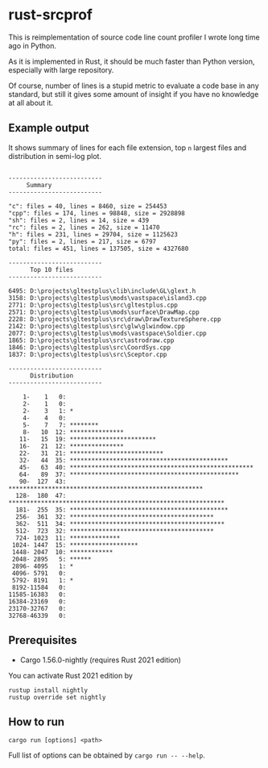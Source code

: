 # rust-srcprof

This is reimplementation of source code line count profiler I wrote long time ago in Python.

As it is implemented in Rust, it should be much faster than Python version, especially with
large repository.

Of course, number of lines is a stupid metric to evaluate a code base in any standard,
but still it gives some amount of insight if you have no knowledge at all about it.

## Example output

It shows summary of lines for each file extension, top `n` largest files and distribution in semi-log plot.

```

--------------------------
     Summary
--------------------------

"c": files = 40, lines = 8460, size = 254453
"cpp": files = 174, lines = 98848, size = 2928898
"sh": files = 2, lines = 14, size = 439
"rc": files = 2, lines = 262, size = 11470
"h": files = 231, lines = 29704, size = 1125623
"py": files = 2, lines = 217, size = 6797
total: files = 451, lines = 137505, size = 4327680

--------------------------
      Top 10 files
--------------------------

6495: D:\projects\gltestplus\clib\include\GL\glext.h
3158: D:\projects\gltestplus\mods\vastspace\island3.cpp
2771: D:\projects\gltestplus\src\gltestplus.cpp
2571: D:\projects\gltestplus\mods\surface\DrawMap.cpp
2228: D:\projects\gltestplus\src\draw\DrawTextureSphere.cpp
2142: D:\projects\gltestplus\src\glw\glwindow.cpp
2077: D:\projects\gltestplus\mods\vastspace\Soldier.cpp
1865: D:\projects\gltestplus\src\astrodraw.cpp
1846: D:\projects\gltestplus\src\CoordSys.cpp
1837: D:\projects\gltestplus\src\Sceptor.cpp

--------------------------
      Distribution
--------------------------

    1-    1   0: 
    2-    1   0: 
    2-    3   1: *
    4-    4   0: 
    5-    7   7: ********
    8-   10  12: ***************
   11-   15  19: ************************
   16-   21  12: ***************
   22-   31  21: **************************
   32-   44  35: ********************************************
   45-   63  40: ***************************************************
   64-   89  37: ***********************************************
   90-  127  43: ******************************************************
  128-  180  47: ************************************************************
  181-  255  35: ********************************************
  256-  361  32: ****************************************
  362-  511  34: *******************************************
  512-  723  32: ****************************************
  724- 1023  11: **************
 1024- 1447  15: *******************
 1448- 2047  10: ************
 2048- 2895   5: ******
 2896- 4095   1: *
 4096- 5791   0: 
 5792- 8191   1: *
 8192-11584   0: 
11585-16383   0: 
16384-23169   0: 
23170-32767   0: 
32768-46339   0: 
```

## Prerequisites

* Cargo 1.56.0-nightly (requires Rust 2021 edition)

You can activate Rust 2021 edition by

    rustup install nightly
    rustup override set nightly

## How to run

    cargo run [options] <path>

Full list of options can be obtained by `cargo run -- --help`.
